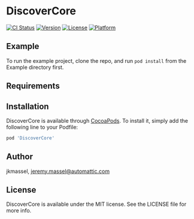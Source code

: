 # DiscoverCore

[![CI Status](https://img.shields.io/travis/jkmassel/DiscoverCore.svg?style=flat)](https://travis-ci.org/jkmassel/DiscoverCore)
[![Version](https://img.shields.io/cocoapods/v/DiscoverCore.svg?style=flat)](https://cocoapods.org/pods/DiscoverCore)
[![License](https://img.shields.io/cocoapods/l/DiscoverCore.svg?style=flat)](https://cocoapods.org/pods/DiscoverCore)
[![Platform](https://img.shields.io/cocoapods/p/DiscoverCore.svg?style=flat)](https://cocoapods.org/pods/DiscoverCore)

## Example

To run the example project, clone the repo, and run `pod install` from the Example directory first.

## Requirements

## Installation

DiscoverCore is available through [CocoaPods](https://cocoapods.org). To install
it, simply add the following line to your Podfile:

```ruby
pod 'DiscoverCore'
```

## Author

jkmassel, jeremy.massel@automattic.com

## License

DiscoverCore is available under the MIT license. See the LICENSE file for more info.
